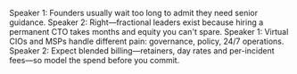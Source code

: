 Speaker 1: Founders usually wait too long to admit they need senior guidance.
Speaker 2: Right—fractional leaders exist because hiring a permanent CTO takes months and equity you can't spare.
Speaker 1: Virtual CIOs and MSPs handle different pain: governance, policy, 24/7 operations.
Speaker 2: Expect blended billing—retainers, day rates and per-incident fees—so model the spend before you commit.

